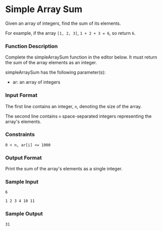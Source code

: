 # Simple Array Sum

Given an array of integers, find the sum of its elements.

For example, if the array `[1, 2, 3]`, `1 + 2 + 3 = 6`, so return `6`.

### Function Description

Complete the simpleArraySum function in the editor below. It must return the sum of the array elements as an integer.

simpleArraySum has the following parameter(s):

- ar: an array of integers

### Input Format

The first line contains an integer, `n`, denoting the size of the array.

The second line contains `n` space-separated integers representing the array's elements.

### Constraints

```
0 < n, ar[i] <= 1000
```

### Output Format

Print the sum of the array's elements as a single integer.


### Sample Input

```
6

1 2 3 4 10 11
```

### Sample Output

```
31
```